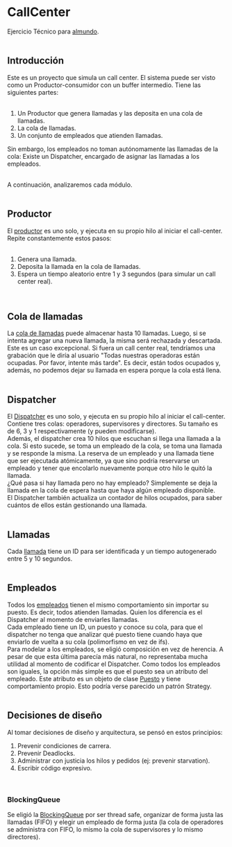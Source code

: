 # CallCenter
Ejercicio Técnico para [almundo](https://almundo.com/).
<br/><br/>

## Introducción

Este es un proyecto que simula un call center. El sistema puede ser visto como un Productor-consumidor con un buffer intermedio. Tiene las siguientes partes:
<br/><br/>

1) Un Productor que genera llamadas y las deposita en una cola de llamadas.
2) La cola de llamadas.
3) Un conjunto de empleados que atienden llamadas.


Sin embargo, los empleados no toman autónomamente las llamadas de la cola: Existe un Dispatcher, encargado de asignar las llamadas a los empleados.
<br/><br/>

A continuación, analizaremos cada módulo.
<br/><br/>

## Productor

El [productor](https://github.com/gmazzei/CallCenter/blob/master/src/main/java/com/almundo/model/Producer.java) es uno solo, y ejecuta en su propio hilo al iniciar el call-center. Repite constantemente estos pasos:
<br/><br/>

1) Genera una llamada.
2) Deposita la llamada en la cola de llamadas.
3) Espera un tiempo aleatorio entre 1 y 3 segundos (para simular un call center real).
<br/>

## Cola de llamadas

La [cola de llamadas](https://github.com/gmazzei/CallCenter/blob/master/src/main/java/com/almundo/app/App.java#L16) puede almacenar hasta 10 llamadas. Luego, si se intenta agregar una nueva llamada, la misma será rechazada y descartada. Este es un caso excepcional. Si fuera un call center real, tendríamos una grabación que le diría al usuario "Todas nuestras operadoras están ocupadas. Por favor, intente más tarde". Es decir, están todos ocupados y, además, no podemos dejar su llamada en espera porque la cola está llena.
<br/><br/>

## Dispatcher

El [Dispatcher](https://github.com/gmazzei/CallCenter/blob/master/src/main/java/com/almundo/model/Dispatcher.java) es uno solo, y ejecuta en su propio hilo al iniciar el call-center. <br/>
Contiene tres colas: operadores, supervisores y directores. Su tamaño es de 6, 3 y 1 respectivamente (y pueden modificarse).<br/>
Además, el dispatcher crea 10 hilos que escuchan si llega una llamada a la cola. Si esto sucede, se toma un empleado de la cola, se toma una llamada y se responde la misma. La reserva de un empleado y una llamada tiene que ser ejecutada atómicamente, ya que sino podría reservarse un empleado y tener que encolarlo nuevamente porque otro hilo le quitó la llamada. <br/>
¿Qué pasa si hay llamada pero no hay empleado? Simplemente se deja la llamada en la cola de espera hasta que haya algún empleado disponible.<br/>
El Dispatcher también actualiza un contador de hilos ocupados, para saber cuántos de ellos están gestionando una llamada.
<br/><br/>

## Llamadas

Cada [llamada](https://github.com/gmazzei/CallCenter/blob/master/src/main/java/com/almundo/model/Call.java) tiene un ID para ser identificada y un tiempo autogenerado entre 5 y 10 segundos.
<br/><br/>

## Empleados

Todos los [empleados](https://github.com/gmazzei/CallCenter/blob/master/src/main/java/com/almundo/model/Employee.java) tienen el mismo comportamiento sin importar su puesto. Es decir, todos atienden llamadas. Quien los diferencia es el Dispatcher al momento de enviarles llamadas.<br/>
Cada empleado tiene un ID, un puesto y conoce su cola, para que el dispatcher no tenga que analizar qué puesto tiene cuando haya que enviarlo de vuelta a su cola (polimorfismo en vez de ifs).<br/>
Para modelar a los empleados, se eligió composición en vez de herencia. A pesar de que esta última parecía más natural, no representaba mucha utilidad al momento de codificar el Dispatcher. Como todos los empleados son iguales, la opción más simple es que el puesto sea un atributo del empleado. Este atributo es un objeto de clase [Puesto](https://github.com/gmazzei/CallCenter/blob/master/src/main/java/com/almundo/model/Position.java) y tiene comportamiento propio. Esto podría verse parecido un patrón Strategy.<br/>
<br/>

## Decisiones de diseño

Al tomar decisiones de diseño y arquitectura, se pensó en estos principios:
1) Prevenir condiciones de carrera.
2) Prevenir Deadlocks. 
3) Administrar con justicia los hilos y pedidos (ej: prevenir starvation).
4) Escribir código expresivo.
<br/>

### BlockingQueue

Se eligió la [BlockingQueue](https://docs.oracle.com/javase/7/docs/api/java/util/concurrent/BlockingQueue.html) por ser thread safe, organizar de forma justa las llamadas (FIFO) y elegir un empleado de forma justa (la cola de operadores se administra con FIFO, lo mismo la cola de supervisores y lo mismo directores).
